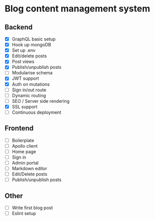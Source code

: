 # Blog content management system

## Backend
- [X] GraphQL basic setup
- [X] Hook up mongoDB
- [X] Set up .env
- [X] Edit/delete posts
- [X] Post views
- [X] Publish/unpublish posts
- [ ] Modularise schema
- [X] JWT support
- [X] Auth on mutations
- [ ] Sign in/out route
- [ ] Dynamic routing
- [ ] SEO / Server side rendering
- [X] SSL support
- [ ] Continuous deployment

## Frontend
- [ ] Boilerplate
- [ ] Apollo client
- [ ] Home page
- [ ] Sign in
- [ ] Admin portal
- [ ] Markdown editor
- [ ] Edit/Delete posts
- [ ] Publish/unpublish posts

## Other
- [ ] Write first blog post
- [ ] Eslint setup
